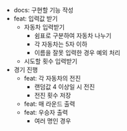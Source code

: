 - docs: 구현할 기능 작성
- feat: 입력값 받기
    - 자동차 입력받기
        - 쉼표로 구분하여 자동차 나누기
        - 각 자동차는 5자 이하
        - 이름을 잘못 입력한 경우 예외 처리
    - 시도할 횟수 입력받기
- 경기 진행
    - feat: 각 자동차의 전진
        - 랜덤값 4 이상일 시 전진
        - 전진 횟수 저장
    - feat: 매 라운드 출력
    - feat: 우승자 출력
        - 여러 명인 경우
